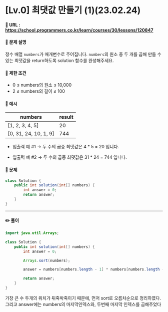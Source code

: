 # [Lv.0] 최댓값 만들기 (1)(23.02.24)

#### 📌 URL : https://school.programmers.co.kr/learn/courses/30/lessons/120847

#### 📌 문제 설명

정수 배열 `numbers`가 매개변수로 주어집니다. `numbers`의 원소 중 두 개를 곱해 만들 수 있는 최댓값을 return하도록 solution 함수를 완성해주세요.

#### 📌 제한 조건

- 0 ≤ numbers의 원소 ≤ 10,000
- 2 ≤ numbers의 길이 ≤ 100

#### 📌 예시

| numbers               | result |
| --------------------- | ------ |
| [1, 2, 3, 4, 5]       | 20     |
| [0, 31, 24, 10, 1, 9] | 744    |

- 입출력 예 #1
  → 두 수의 곱중 최댓값은 4 \* 5 = 20 입니다.

- 입출력 예 #2
  → 두 수의 곱중 최댓값은 31 \* 24 = 744 입니다.

#### 📌 문제

```java
class Solution {
    public int solution(int[] numbers) {
        int answer = 0;
        return answer;
    }
}
```

---

#### ✏️ 풀이

```java
import java.util.Arrays;

class Solution {
    public int solution(int[] numbers) {
        int answer = 0;

        Arrays.sort(numbers);

        answer = numbers[numbers.length - 1] * numbers[numbers.length - 2];

        return answer;
    }
}
```

가장 큰 수 두개의 위치가 뒤죽박죽이기 때문에, 먼저 sort로 오름차순으로 정리하였다.
그리고 answer에는 numbers의 마지막인덱스와, 두번째 마지막 인덱스를 곱해주었다
